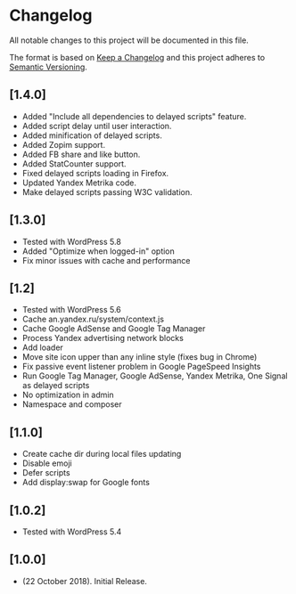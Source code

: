 # Changelog
All notable changes to this project will be documented in this file.

The format is based on [Keep a Changelog](http://keepachangelog.com/)
and this project adheres to [Semantic Versioning](http://semver.org/).

## [1.4.0]
* Added "Include all dependencies to delayed scripts" feature.
* Added script delay until user interaction.
* Added minification of delayed scripts.
* Added Zopim support.
* Added FB share and like button.
* Added StatCounter support.
* Fixed delayed scripts loading in Firefox.
* Updated Yandex Metrika code.
* Make delayed scripts passing W3C validation.

## [1.3.0]
* Tested with WordPress 5.8
* Added "Optimize when logged-in" option
* Fix minor issues with cache and performance

## [1.2]
* Tested with WordPress 5.6
* Cache an.yandex.ru/system/context.js
* Cache Google AdSense and Google Tag Manager
* Process Yandex advertising network blocks
* Add loader
* Move site icon upper than any inline style (fixes bug in Chrome)
* Fix passive event listener problem in Google PageSpeed Insights
* Run Google Tag Manager, Google AdSense, Yandex Metrika, One Signal as delayed scripts
* No optimization in admin
* Namespace and composer

## [1.1.0]
* Create cache dir during local files updating
* Disable emoji
* Defer scripts
* Add display:swap for Google fonts

## [1.0.2]
* Tested with WordPress 5.4

## [1.0.0]
* (22 October 2018). Initial Release.
